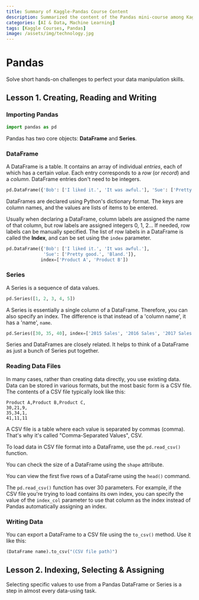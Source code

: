 ```yaml
---
title: Summary of Kaggle-Pandas Course Content
description: Summarized the content of the Pandas mini-course among Kaggle's public courses.
categories: [AI & Data, Machine Learning]
tags: [Kaggle Courses, Pandas]
image: /assets/img/technology.jpg
---
```

# Pandas
Solve short hands-on challenges to perfect your data manipulation skills.

## Lesson 1. Creating, Reading and Writing
### Importing Pandas
```python
import pandas as pd
```
Pandas has two core objects: **DataFrame** and **Series**.

### DataFrame
A DataFrame is a table. It contains an array of individual *entries*, each of which has a certain *value*. Each entry corresponds to a *row* (or *record*) and a *column*. DataFrame entries don't need to be integers.
```python
pd.DataFrame({'Bob': ['I liked it.', 'It was awful.'], 'Sue': ['Pretty good.', 'Bland.']})
```
DataFrames are declared using Python's dictionary format. The keys are column names, and the values are lists of items to be entered.

Usually when declaring a DataFrame, column labels are assigned the name of that column, but row labels are assigned integers 0, 1, 2... If needed, row labels can be manually specified. The list of row labels in a DataFrame is called the **Index**, and can be set using the ```index``` parameter.
```python
pd.DataFrame({'Bob': ['I liked it.', 'It was awful.'], 
              'Sue': ['Pretty good.', 'Bland.']},
             index=['Product A', 'Product B'])
```

### Series
A Series is a sequence of data values.
```python
pd.Series([1, 2, 3, 4, 5])
```
A Series is essentially a single column of a DataFrame. Therefore, you can also specify an index. The difference is that instead of a 'column name', it has a 'name', ```name```.
```python
pd.Series([30, 35, 40], index=['2015 Sales', '2016 Sales', '2017 Sales'], name='Product A')
```
Series and DataFrames are closely related. It helps to think of a DataFrame as just a bunch of Series put together.

### Reading Data Files
In many cases, rather than creating data directly, you use existing data. Data can be stored in various formats, but the most basic form is a CSV file. The contents of a CSV file typically look like this:
```
Product A,Product B,Product C,
30,21,9,
35,34,1,
41,11,11
```
A CSV file is a table where each value is separated by commas (comma). That's why it's called "Comma-Separated Values", CSV.

To load data in CSV file format into a DataFrame, use the ```pd.read_csv()``` function.

You can check the size of a DataFrame using the ```shape``` attribute.

You can view the first five rows of a DataFrame using the ```head()``` command.

The ```pd.read_csv()``` function has over 30 parameters. For example, if the CSV file you're trying to load contains its own index, you can specify the value of the ```index_col``` parameter to use that column as the index instead of Pandas automatically assigning an index.

### Writing Data
You can export a DataFrame to a CSV file using the ```to_csv()``` method. Use it like this:
```python
(DataFrame name).to_csv("(CSV file path)")
```

## Lesson 2. Indexing, Selecting & Assigning
Selecting specific values to use from a Pandas DataFrame or Series is a step in almost every data-using task.
